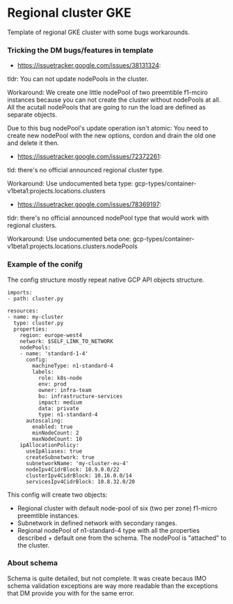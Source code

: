 # Regional cluster GKE

Template of regional GKE cluster with some bugs workarounds.


### Tricking the DM bugs/features in template


* https://issuetracker.google.com/issues/38131324:

tldr: You can not update nodePools in the cluster.

Workaround: We create one little nodePool of two preemtible f1-mciro instances because you can not create the cluster without nodePools at all. All the acutall nodePools that are going to run the load are defined as separate objects.

Due to this bug nodePool's update operation isn't atomic: You need to create new nodePool with the new options, cordon and drain the old one and delete it then.

* https://issuetracker.google.com/issues/72372261:

tld: there's no official announced regional cluster type.

Workaround: Use undocumented beta type: gcp-types/container-v1beta1:projects.locations.clusters

* https://issuetracker.google.com/issues/78369197:

tldr: there's no official announced nodePool type that would work with regional clusters.

Workaround: Use undocumented beta one: gcp-types/container-v1beta1:projects.locations.clusters.nodePools


### Example of the conifg

The config structure mostly repeat native GCP API objects structure.

```
imports:
- path: cluster.py

resources:
- name: my-cluster
  type: cluster.py
  properties:
    region: europe-west4
    network: $SELF_LINK_TO_NETWORK
    nodePools:
    - name: 'standard-1-4'
      config:
        machineType: n1-standard-4
        labels:
          role: k8s-node
          env: prod
          owner: infra-team
          bu: infrastructure-services
          impact: medium
          data: private
          type: n1-standard-4
      autoscaling:
        enabled: true
        minNodeCount: 2
        maxNodeCount: 10
    ipAllocationPolicy:
      useIpAliases: true
      createSubnetwork: true
      subnetworkName: 'my-cluster-eu-4'
      nodeIpv4CidrBlock: 10.9.0.0/22
      clusterIpv4CidrBlock: 10.16.0.0/14
      servicesIpv4CidrBlock: 10.8.32.0/20
```

This config will create two objects:
* Regional cluster with default node-pool of six (two per zone) f1-micro preemtible instances.
* Subnetwork in defined network with secondary ranges.
* Regional nodePool of n1-standard-4 type with all the properties described + default one from the schema. The nodePool is "attached" to the cluster.


### About schema

Schema is quite detailed, but not complete. It was create becaus IMO schema validation exceptions are way more readable than the exceptions that DM provide you with for the same error.
